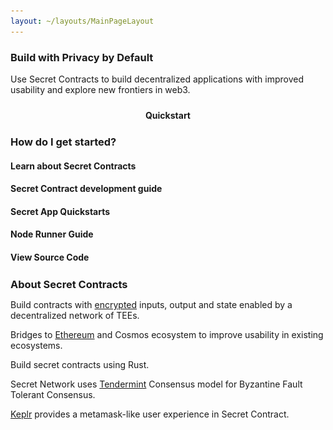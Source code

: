 ```yaml
---
layout: ~/layouts/MainPageLayout
---
```


<template v-slot:title>

## Secret Network Developer<br>Resources

</template>

<slim-column>

### Build with Privacy by Default

Use Secret Contracts to build decentralized applications with improved usability and explore new frontiers in web3.

<a class="white-button" href="https://build.scrt.network/dev/developers.html" target="_blank">Quickstart</a>

</slim-column>

<single-column>

### How do I get started?

</single-column>

<card-holder class="how-to-get-started" columns="5">

<card>

<template v-slot:header>

![Book](../img/card/book.svg)

</template>

#### Learn about Secret Contracts

<template v-slot:footer>

<next-button tag="Learn more" to="https://build.scrt.network/dev/quickstart.html">

</next-button>

</template>

</card>

<card>

<template v-slot:header>

![Manual guide](../img/card/manual-guide.svg)

</template>

#### Secret Contract development guide

<template v-slot:footer>

<next-button tag="Read guide" to="https://github.com/enigmampc/secret-contracts-guide">

</next-button>

</template>

</card>

<card>

<template v-slot:header>

![Library](../../src/assets/library.svg)

</template>

#### Secret App Quickstarts

<template v-slot:footer>

<next-button tag="Get started" to="https://github.com/enigmampc/SecretJS-Templates">

</next-button>

</template>

</card>

<card>

<template v-slot:header>

![Run](../img/card/run.svg)

</template>

#### Node Runner Guide

<template v-slot:footer>

<next-button tag="Read guide" to="https://build.scrt.network/validators-and-full-nodes/join-validator-mainnet.html">

</next-button>

</template>

</card>

<card>

<template v-slot:header>

![Source code](../img/card/source-code.svg)

</template>

#### View Source Code

<template v-slot:footer>

<next-button tag="View code" to="https://github.com/enigmampc/SecretNetwork">

</next-button>

</template>

</card>

</card-holder>

<single-column>

### About Secret Contracts

</single-column>

<card-holder>

<card class="contract-card">

<template v-slot:header>

#### Smart contracts with data privacy

</template>

Build contracts with <a href="https://build.scrt.network/dev/privacy-model-of-secret-contracts.html#tx-parameter-verification"> encrypted</a> inputs, output and state enabled by a decentralized network of TEEs.

</card>

<card class="contract-card">

<template v-slot:header>

#### Interoperability that brings privacy to public blockchains

</template>

Bridges to <a href="bridge.scrt.network/eth" target="_blank">Ethereum</a> and Cosmos ecosystem to improve usability in existing ecosystems.

</card>

<card class="contract-card">

<template v-slot:header>

#### Ease of coding with Rust

</template>

Build secret contracts using Rust.

</card>

<card class="contract-card">

<template v-slot:header>

#### Proven consensus model

</template>

Secret Network uses <a href="https://docs.tendermint.com/master/introduction/what-is-tendermint.html">Tendermint</a> Consensus model for Byzantine Fault Tolerant Consensus.

</card>

<card class="contract-card">

<template v-slot:header>

#### Built-in wallet support

</template>

<a href="https://wallet.keplr.app/#/dashboard">Keplr</a> provides a metamask-like user experience in Secret Contract.

</card>

</card-holder>

<announcement>

<template v-slot:content-left>

#### Announcement

### Developer Ecosystem Grants are LIVE!


Secret Network is growing fast - now you can grow with us and receive grants for your efforts! Proposals are split into three categories: Secret Apps, Ecosystem, and Network improvements.

<next-button class="turquoise" tag="Grant Ideas" to="/grant-application-ideas">

</next-button>
<next-button class="turquoise" tag="Grant Application Process" to="/grant-application-process">

</next-button>

</template>

<template v-slot:content-right>

![](../img/announcement/secret-grants.png)

</template>

</announcement>



<style lang="scss">
#secret-network-developerbrresources {
   @include respond-to("large and up") {
    line-height: rem(40px);
  }
   @include respond-to("medium and down") {
    font-size: rem(24px);
  }
  @include respond-to("medium") {
    padding-top: rem(21px);
  }
}
#how-do-i-get-started {
    margin: 0;
}
#about-secret-contracts {
    margin: 25px 0 0 0;
}
.how-to-get-started {
  .grid {
    @include respond-to("large and up") {
        grid-column-gap: rem(16px);
    }
    @include respond-to("small and down") {
      grid-column-gap: unset;
      grid-row-gap: rem(34px);
    }
    .card {
      border: 1px solid var(--theme-fg) !important;
      border-radius: 10px !important;
      grid-template-rows: 34px 1fr 46px;
      grid-row-gap: 10px;
      padding: $gutter;
      &__header {
          padding: 0;
         .separator {
            display: none;
         }
         p {
            height: rem(34px);
            margin: 0 0 $gutter 0;
         }
      }
      &__body{
          padding: 0;
          margin-bottom: 11px;
        h4 {
            margin: 0;
            padding: 0;
            line-height: 26px;
        }
      }
      &__footer { 
          padding: 0;
          a {
              margin: 0;
              background-color: unset;
              font-size: rem(16px);
                @include theme(dark dark-colored) {
                    color: $secondary-turquoise-color;
                    border: 1px solid $secondary-turquoise-color;
                }
                @include theme(light light-colored) {
                    color: $primary-blue-color;
                    border: 1px solid $primary-blue-color;
                }
                &:hover {
                    transition: 0.5s ease;
                    -webkit-transition: 0.5s ease;
                    @include theme(dark dark-colored) {
                        background-color: $secondary-turquoise-color;
                        color: var(--theme-bg);
                        .themed-image {
                            img {
                                filter: brightness(0);
                            }
                        }
                    }
                    @include theme(light light-colored) {
                        background-color: $primary-blue-color;
                        color: var(--theme-bg);
                        .themed-image {
                            img {
                                filter: brightness(0) invert(1);
                            }
                        }
                    }
                }
                @media (min-width: 1008px) and (max-width: 1199px) {
                    font-size: rem(14px);
                } 
                @include respond-to("small and down") {
                    width: 100%;
                    text-align: center;
                }
            }
        }
    } 
  }
}
.contract-card {
  border: 1px solid var(--theme-fg) !important;
  border-radius: 10px !important;
  grid-template-rows: 80px 1fr;
  grid-row-gap: rem(21px);
  .card__header {
    .separator {
      display: none;
    }
    h4 {
        margin: 0;
    }
  }
  .card__body {
    padding: 0;
    p {
        margin: 0;
        padding: 0 $gutter $gutter $gutter;
        min-height: rem(110px);
        a {
            display: inline-block !important;
            width: auto !important;
            padding: 0 !important;
            font-weight: 100 !important;
            background-color: unset !important;
            color: var(--theme-fg) !important;
            text-decoration: underline !important;
        }
    }
  }
  .card__footer {
    display: none;
  }
    @include respond-to("small and down") {
        grid-template-rows: auto;
        .card__body {
            padding: 0;
            p {
                min-height: unset;
            }
        }
    }
}
.white-button {
    display: block;
    width: rem(200px);
    margin: 0 auto;
    text-align: center;
    border-radius: 10px;
    padding: 10px 0;
    color: var(--theme-bg);
    background-color: var(--theme-fg);
    font-weight: bold;
    text-decoration: none;
    @include respond-to("small and down") {
        width: 100%;
    }
}
</style>

